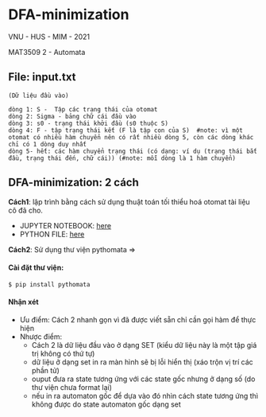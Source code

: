 # DFA-minimization

VNU - HUS - MIM - 2021

MAT3509 2 - Automata


## File: input.txt
    (Dữ liệu đầu vào)
    
    dòng 1: S -  Tập các trạng thái của otomat
    dòng 2: Sigma - bảng chữ cái đầu vào
    dòng 3: s0 - trạng thái khởi đầu (s0 thuộc S)
    dòng 4: F - tập trạng thái kết (F là tập con của S)  #note: vì một otomat có nhiều hàm chuyển nên có rất nhiều dòng 5, còn các dòng khác chỉ có 1 dòng duy nhất
    dòng 5- hết: các hàm chuyển trạng thái (có dạng: ví dụ (trạng thái bắt đầu, trạng thái đến, chữ cái)) (#note: mỗi dòng là 1 hàm chuyển)
    

    
## DFA-minimization: 2 cách

**Cách1**: lập trình bằng cách sử dụng thuật toán tối thiểu hoá otomat tài liệu cô đã cho.

- JUPYTER NOTEBOOK: [here](https://github.com/dangdu259e/DFA-minimization/blob/main/DFA-minimization.ipynb)
- PYTHON FILE: [here](https://github.com/dangdu259e/DFA-minimization/blob/main/DFA-minimization.py)

**Cách2**: Sử dụng thư viện pythomata => 
#### Cài đặt thư viện:
`$ pip install pythomata`


#### Nhận xét
- Ưu điểm: Cách 2 nhanh gọn vì đã được viết sẵn chỉ cần gọi hàm để thực hiện
- Nhược điểm: 
   + Cách 2 là dữ liệu đầu vào ở dạng SET (kiểu dữ liệu này là một tập giá trị không có thứ tự)
   + dữ liệu ở dạng set in ra màn hình sẽ bị lỗi hiển thị (xáo trộn vị trí các phần tử)
   + ouput đưa ra state tương ứng với các state gốc nhưng ở dạng số (do thư viện chưa format lại)
   + nếu in ra automaton gốc để dựa vào đó nhìn cách state tương ứng thì không được do state automaton gốc dạng set

